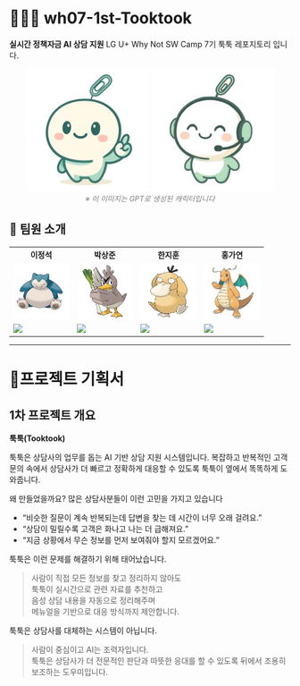 # 🐱‍💻💬 wh07-1st-Tooktook
**실시간 정책자금 AI 상담 지원**
LG U+ Why Not SW Camp 7기 툭툭 레포지토리 입니다.

<p align="center">
  <img src="./folder/툭툭이.png" alt="툭툭이" width="220"/>
  <img src="./folder/툭툭이2.png"" alt="툭툭이2" width="220"/>
  <br/>
  <em style="font-size: 13px; color: gray;">※ 이 이미지는 GPT로 생성된 캐릭터입니다</em>
</p>

<h2>👥 팀원 소개</h2>

<table>
  <tr>
    <th>이정석</th>
    <th>박상준</th>
    <th>한지훈</th>
    <th>홍가연</th>
  </tr>
  <tr>
    <td><img src="./folder/잠만보.png" width="100"/></td>
    <td><img src="./folder/파오리.png"" width="100"/></td>
    <td><img src="./folder/고라파덕.png"" width="100"/></td>
    <td><img src="./folder/망나뇽.png"" width="100"/></td>
  </tr>
  <tr>
    <td><a href=""><img src="https://img.shields.io/badge/GitHub-Link-black?logo=github"/></a></td>
    <td><a href=""><img src="https://img.shields.io/badge/GitHub-Link-black?logo=github"/></a></td>
    <td><a href="n"><img src="https://img.shields.io/badge/GitHub-Link-black?logo=github"/></a></td>
    <td><a href=""><img src="https://img.shields.io/badge/GitHub-Link-black?logo=github"/></a></td>
  </tr>
</table>


--- 
# 📃프로젝트 기획서

## 1차 프로젝트 개요
**툭툭(Tooktook)**

툭툭은 상담사의 업무를 돕는 AI 기반 상담 지원 시스템입니다.
복잡하고 반복적인 고객 문의 속에서 상담사가 더 빠르고 정확하게 대응할 수 있도록 툭툭이 옆에서 똑똑하게 도와줍니다.

왜 만들었을까요?
많은 상담사분들이 이런 고민을 가지고 있습니다

- “비슷한 질문이 계속 반복되는데 답변을 찾는 데 시간이 너무 오래 걸려요.”
- “상담이 밀릴수록 고객은 화나고 나는 더 급해져요.”
- “지금 상황에서 무슨 정보를 먼저 보여줘야 할지 모르겠어요.”

툭툭은 이런 문제를 해결하기 위해 태어났습니다.
> 사람이 직접 모든 정보를 찾고 정리하지 않아도   
> 툭툭이 실시간으로 관련 자료를 추천하고   
> 음성 상담 내용을 자동으로 정리해주며   
> 메뉴얼을 기반으로 대응 방식까지 제안합니다.   

툭툭은 상담사를 대체하는 시스템이 아닙니다.
> 사람이 중심이고 AI는 조력자입니다.   
> 툭툭은 상담사가 더 전문적인 판단과 따뜻한 응대를 할 수 있도록
> 뒤에서 조용히 보조하는 도우미입니다.
